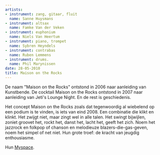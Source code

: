 ```yaml
---
artists:
- instrument: zang, gitaar, fluit
  name: Sanne Huysmans
- instrument: altsax
  name: Famke Van der Veken
- instrument: euphonium
  name: Niels Van Heertum
- instrument: piano, trompet
  name: Sybren Heyndels
- instrument: contrabas
  name: Ruben Lemmens
- instrument: drums.
  name: Phil Marynissen
date: 28-05-2010
title: Maison on the Rocks
---
```

De naam "Maison on the Rocks" ontstond in 2006 naar aanleiding van Kunstbende. 
De cocktail Maison on the Rocks ontstond in 2007 naar aanleiding van Jeti's 
Lounge Night. En de rest is geschiedenis. 

Het concept Maison on the Rocks zoals dat tegenwoordig al wiebelend op een 
podium is te vinden, is iets van eind 2008. Een combinatie die klikt en klinkt. 
Het zwijgt niet, maar zingt wel in alle talen. Het swingt bijwijlen, zoniet groovet 
het, rockt het, danst het, lacht het, geeft het zich. Noem het jazzrock en folkpop 
of chanson en melodieuze blazers-die-gas-geven, noem het simpel of net niet. 
Hun grote troef: de kracht van jeugdig enthousiasme.

Hun [Myspace](http://www.myspace.com/maisonontherocks).